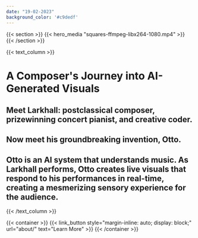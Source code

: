 ```yaml
---
date: "19-02-2023"
background_color: '#c9dedf'
---
```


{{< section >}}
    {{< hero_media "squares-ffmpeg-libx264-1080.mp4" >}}
{{< /section >}}

{{< text_column >}}
# A Composer's Journey into AI-Generated Visuals

## Meet **Larkhall**: postclassical composer, prizewinning concert pianist, and creative coder. 

## Now meet his groundbreaking invention, **Otto**. 

## Otto is an AI system that understands music. As Larkhall performs, Otto creates live visuals that respond to his performances in real-time, creating a mesmerizing sensory experience for the audience. 



{{< /text_column >}}

{{< container >}}
    {{< link_button 
            style="margin-inline: auto; display: block;"
            url="about/" 
            text="Learn More" >}}
{{< /container >}}
